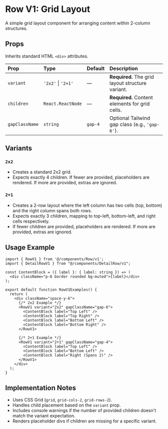 # Row V1: Grid Layout

A simple grid layout component for arranging content within 2-column structures.

## Props

Inherits standard HTML `<div>` attributes.

| Prop           | Type                  | Default | Description                                       |
| :------------- | :-------------------- | :------ | :------------------------------------------------ |
| `variant`      | `'2x2'` \| `'2+1'`    | —       | **Required.** The grid layout structure variant. |
| `children`     | `React.ReactNode`     | —       | **Required.** Content elements for grid cells.    |
| `gapClassName` | `string`              | `gap-4` | Optional Tailwind gap class (e.g., `'gap-6'`).    |

## Variants

### `2x2`
- Creates a standard 2x2 grid.
- Expects exactly 4 children. If fewer are provided, placeholders are rendered. If more are provided, extras are ignored.

### `2+1`
- Creates a 2-row layout where the left column has two cells (top, bottom) and the right column spans both rows.
- Expects exactly 3 children, mapping to top-left, bottom-left, and right cells respectively.
- If fewer children are provided, placeholders are rendered. If more are provided, extras are ignored.

## Usage Example

```tsx
import { RowV1 } from '@/components/Row/v1';
import { DetailRowV1 } from "@/components/DetailRow/v1";

const ContentBlock = ({ label }: { label: string }) => (
  <div className="p-6 border rounded bg-muted">{label}</div>
);

export default function RowV1Examples() {
  return (
    <div className="space-y-6">
      {/* 2x2 Example */}
      <RowV1 variant="2x2" gapClassName="gap-6">
        <ContentBlock label="Top Left" />
        <ContentBlock label="Top Right" />
        <ContentBlock label="Bottom Left" />
        <ContentBlock label="Bottom Right" />
      </RowV1>

      {/* 2+1 Example */}
      <RowV1 variant="2+1" gapClassName="gap-4">
        <ContentBlock label="Top Left" />
        <ContentBlock label="Bottom Left" />
        <ContentBlock label="Right (Spans 2)" />
      </RowV1>
    </div>
  );
}
```

## Implementation Notes
- Uses CSS Grid (`grid`, `grid-cols-2`, `grid-rows-2`).
- Handles child placement based on the `variant` prop.
- Includes console warnings if the number of provided children doesn't match the variant expectation.
- Renders placeholder divs if children are missing for a specific variant. 